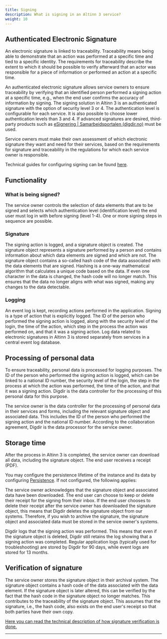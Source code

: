 ```yaml
---
title: Signing
description: What is signing in an Altinn 3 service?
weight: 10
---
```


## Authenticated Electronic Signature

An electronic signature is linked to traceability. Traceability means being able to demonstrate that an action was performed at a specific time and tied to a specific identity. The requirements for traceability describe the extent to which it should be possible to verify afterward that an actor was responsible for a piece of information or performed an action at a specific time.

An authenticated electronic signature allows service owners to ensure traceability by verifying that an identified person performed a signing action at a specific time, e.g., when the end user confirms the accuracy of information by signing. The signing solution in Altinn 3 is an authenticated signature with the option of security level 3 or 4. The authentication level is configurable for each service. It is also possible to choose lower authentication levels than 3 and 4. If advanced signatures are desired, third-party products such as [eSignering | Samarbeidsportalen (digdir.no)](https://samarbeid.digdir.no/esignering/esignering/22) must be used.

Service owners must make their own assessment of which electronic signature they want and need for their services, based on the requirements for signature and traceability in the regulations for which each service owner is responsible.

Technical guides for configuring signing can be found [here](/en/altinn-studio/v8/guides/development/signing/).

## Functionality

### What is being signed?

The service owner controls the selection of data elements that are to be signed and selects which authentication level (identification level) the end user must log in with before signing (level 1-4). One or more signing steps in sequence are possible.

### Signature

The signing action is logged, and a signature object is created. The signature object represents a signature performed by a person and contains information about which data elements are signed and which are not. The signature object contains a so-called hash code of the data associated with the data elements that are signed. Hashing is a one-way mathematical algorithm that calculates a unique code based on the data. If even one character in the data is changed, the hash code will no longer match. This ensures that the data no longer aligns with what was signed, making any changes to the data detectable.

### Logging

An event log is kept, recording actions performed in the application. Signing is a type of action that is explicitly logged. The ID of the person who performed the signing action is logged, along with the security level of the login, the time of the action, which step in the process the action was performed on, and that it was a signing action. Log data related to electronic signatures in Altinn 3 is stored separately from services in a central event log database.

## Processing of personal data

To ensure traceability, personal data is processed for logging purposes. The ID of the person who performed the signing action is logged, which can be linked to a national ID number, the security level of the login, the step in the process at which the action was performed, the time of the action, and that it was a signing action. Digdir is the data controller for the processing of this personal data for this purpose.

The service owner is the data controller for the processing of personal data in their services and forms, including the relevant signature object and associated data. This includes the ID of the person who performed the signing action and the national ID number. According to the collaboration agreement, Digdir is the data processor for the service owner.

## Storage time

After the process in Altinn 3 is completed, the service owner can download all data, including the signature object. The end user receives a receipt (PDF).

You may configure the persistence lifetime of the instance and its data by configuring [Persistence](/en/altinn-studio/v8/reference/data/persistence/). If not configured, the following applies:

The service owner acknowledges that the signature object and associated data have been downloaded. The end user can choose to keep or delete their receipt for the signing from their inbox. If the end user chooses to delete their receipt after the service owner has downloaded the signature object, this means that Digdir deletes the signature object from our systems. Therefore, if you wish to archive the signature, the signature object and associated data must be stored in the service owner's systems.

Digdir logs that the signing action was performed. This means that even if the signature object is deleted, Digdir still retains the log showing that a signing action was completed. Regular application logs (typically used for troubleshooting) are stored by Digdir for 90 days, while event logs are stored for 13 months.

## Verification of signature

The service owner stores the signature object in their archival system. The signature object contains a hash code of the data associated with the data element. If the signature object is later altered, this can be verified by the fact that the hash code in the signature object no longer matches. This contributes to the traceability of the signature object. This assumes that the signature, i.e., the hash code, also exists on the end user's receipt so that both parties have their own copy.

[Here you can read the technical description of how signature verification is done.](/en/altinn-studio/v8/reference/process/tasks/signing/#verifying-the-sha256-hash)

---

